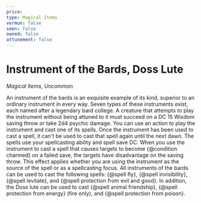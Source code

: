```yaml
---
price: 
type: Magical Items
vermun: false
seen: false
owned: false
attunement: false
---
```

# Instrument of the Bards, Doss Lute

*Magical Items, Uncommon*

An instrument of the bards is an exquisite example of its kind, superior to an ordinary instrument in every way. Seven types of these instruments exist, each named after a legendary bard college. A creature that attempts to play the instrument without being attuned to it must succeed on a DC 15 Wisdom saving throw or take 2d4 psychic damage. You can use an action to play the instrument and cast one of its spells. Once the instrument has been used to cast a spell, it can't be used to cast that spell again until the next dawn. The spells use your spellcasting ability and spell save DC. When you use the instrument to cast a spell that causes targets to become {@condition charmed} on a failed save, the targets have disadvantage on the saving throw. This effect applies whether you are using the instrument as the source of the spell or as a spellcasting focus. All instruments of the bards can be used to cast the following spells: {@spell fly}, {@spell invisibility}, {@spell levitate}, and {@spell protection from evil and good}. In addition, the Doss lute can be used to cast {@spell animal friendship}, {@spell protection from energy} (fire only), and {@spell protection from poison}.